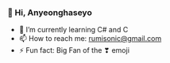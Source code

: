 ### 👋 Hi, Anyeonghaseyo 

<!--
**GabieKim/GabieKim** is a ✨ _special_ ✨ repository because its `README.md` (this file) appears on your GitHub profile.
-->
- 🌱 I’m currently learning C# and C
- 📫 How to reach me: rumisonic@gmail.com
- ⚡ Fun fact: Big Fan of the ❣ emoji
